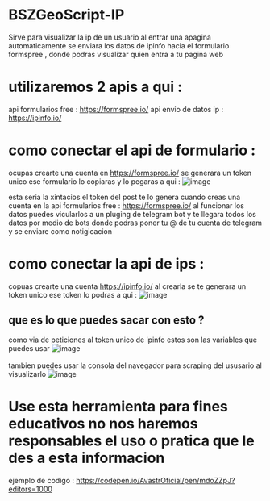 # BSZGeoScript-IP
Sirve para visualizar la ip de un usuario al entrar una apagina automaticamente se enviara los datos de ipinfo hacia el formulario formspree , donde podras visualizar quien entra a tu pagina web 

# utilizaremos 2 apis a qui :
api formularios free : https://formspree.io/ api envio de datos ip : https://ipinfo.io/

# como conectar el api de formulario :
ocupas crearte una cuenta en https://formspree.io/ se generara un token unico ese formulario lo copiaras y lo pegaras a qui :
![image](https://github.com/AvastrOficial/BSZGeoScript-IP/assets/91764815/6f58dc86-7481-4a1d-8cd6-6d4b91c64bc4)

esta seria la xintacios el token del post te lo genera cuando creas una cuenta en la api formularios free : https://formspree.io/ al funcionar los datos puedes vicularlos a un pluging de telegram bot y te llegara todos los datos por medio de bots donde podras poner tu @ de tu cuenta de telegram y se enviare como notigicacion

# como conectar la api de ips :
copuas crearte una cuenta https://ipinfo.io/ al crearla se te generara un token unico ese token lo podras a qui : 
![image](https://github.com/AvastrOficial/BSZGeoScript-IP/assets/91764815/91f51459-dd6d-41d1-abc6-803bfb1e7d56)

## que es lo que puedes sacar con esto ?
como via de peticiones al token unico de ipinfo estos son las variables que puedes usar 
![image](https://github.com/AvastrOficial/BSZGeoScript-IP/assets/91764815/22f7420b-955b-4338-b2c7-4e1baa94ac3b)
<br></br>
tambien puedes usar la consola del navegador para scraping del ususario al visualizarlo 
![image](https://github.com/AvastrOficial/BSZGeoScript-IP/assets/91764815/ada878f9-5b8c-46d5-b0a3-fe98388e9f61)

# Use esta herramienta para fines educativos no nos haremos responsables el uso o pratica que le des a esta informacion
ejemplo de codigo : https://codepen.io/AvastrOficial/pen/mdoZZpJ?editors=1000
